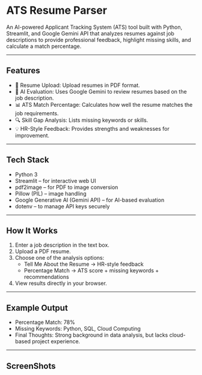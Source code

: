# ATS Resume Parser
An AI-powered Applicant Tracking System (ATS) tool built with Python, Streamlit, and Google Gemini API that analyzes resumes against job descriptions to provide professional feedback, highlight missing skills, and calculate a match percentage.

---

## Features
  - 📄 Resume Upload: Upload resumes in PDF format.
  - 🧠 AI Evaluation: Uses Google Gemini to review resumes based on the job description.
  - 📊 ATS Match Percentage: Calculates how well the resume matches the job requirements.
  - 🔍 Skill Gap Analysis: Lists missing keywords or skills.
  - 💡 HR-Style Feedback: Provides strengths and weaknesses for improvement.
  
---

## Tech Stack
  - Python 3
  - Streamlit – for interactive web UI
  - pdf2image – for PDF to image conversion
  - Pillow (PIL) – image handling
  - Google Generative AI (Gemini API) – for AI-based evaluation
  - dotenv – to manage API keys securely

---

## How It Works
  1. Enter a job description in the text box.
  2. Upload a PDF resume.
  3. Choose one of the analysis options:
      - Tell Me About the Resume → HR-style feedback
      - Percentage Match → ATS score + missing keywords + recommendations
  4. View results directly in your browser.

---

## Example Output
  - Percentage Match: 78%
  - Missing Keywords: Python, SQL, Cloud Computing
  - Final Thoughts: Strong background in data analysis, but lacks cloud-based project experience.
  
---

## ScreenShots
